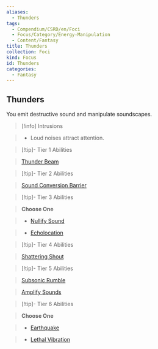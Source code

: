```yaml
---
aliases:
  - Thunders
tags:
  - Compendium/CSRD/en/Foci
  - Focus/Category/Energy-Manipulation
  - Content/Fantasy
title: Thunders
collection: Foci
kind: Focus
id: Thunders
categories:
  - Fantasy
---
```

## Thunders    
You emit destructive sound and manipulate soundscapes.    
  
>[!info] Intrusions    
>- Loud noises attract attention.    
  
  
>[!tip]- Tier 1 Abilities    
> [Thunder Beam](Thunder-Beam.md)    
  
  
>[!tip]- Tier 2 Abilities    
> [Sound Conversion Barrier](Sound-Conversion-Barrier.md)    
  
  
>[!tip]- Tier 3 Abilities    
> **Choose One**    
>- [Nullify Sound](Nullify-Sound.md)    
>- [Echolocation](Echolocation.md)    
  
  
>[!tip]- Tier 4 Abilities    
> [Shattering Shout](Shattering-Shout.md)    
  
  
>[!tip]- Tier 5 Abilities    
> [Subsonic Rumble](Subsonic-Rumble.md)    
> [Amplify Sounds](Amplify-Sounds.md)    
  
  
>[!tip]- Tier 6 Abilities    
> **Choose One**    
>- [Earthquake](Earthquake.md)    
>- [Lethal Vibration](Lethal-Vibration.md)
